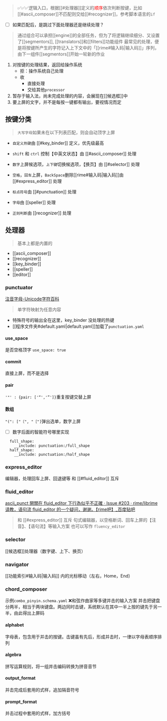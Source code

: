 > ✅✅✅逻辑入口，根据[[#处理器]]定义的<font color=red>顺序</font>依次判断按键，比如[[#ascii_composer]]不匹配则交给[[#recognizer]]，参考脚本语言的`if`
- [ ] 如果匹配后，是跳过下面处理器还是继续处理？

> 通过组合可以承担[[engine]]的全部任务，但为了将逻辑继续细分、又设置了[[segmentors]], [[translators]]和[[filters]]功能组件
> 最常见的处理，便是将按键所产生的字符记入上下文中的「[[rime#输入码|输入码]]」序列，由下一组件[[segmentors]]开始一轮新的作业

1. 对按键的处理结果，返回给操作系统
    - 拒：操作系统自己处理
    - 收
        - 直接处理
        - 交给其他`processor`
1. 暂存于输入法，尚未完成处理的内容，会展现在[[候选框]]中
2. 要上屏的文字，并不是每按一键都有输出，要视情况而定

## 按键分类
> `大写字母`如果未在以下列表匹配，则会自动顶字上屏
- `自定义热键`由 [[#key_binder]] 定义，优先级最高
- `shift` 和 `ctrl` 控制【中英文状态】由 [[#ascii_composer]] 处理
- `数字`上屏候选项，`上下键`切换候选项，【换页】由 [[#selector]] 处理
- `空格`，`回车`上屏，`BackSpace`删除[[rime#输入码|输入码]]由 [[#express_editor]] 处理

- `标点符号`由 [[#punctuation]] 处理
- `字母`由 [[speller]] 处理
- `正则判断`由 [[recognizer]] 处理

## 处理器
> 基本上都是内置的
- [[ascii_composer]]
- [[recognizer]]
- [[key_binder]]
- [[speller]]
- [[editor]]

### punctuator
[注音字母-Unicode字符百科](https://unicode-table.com/cn/blocks/bopomofo)
> 单字符映射为任意内容
- 特殊符号的输出全在这里，key_binder 没处理的热键
- [[程序文件夹#default.yaml|default.yaml]]加载了`punctuation.yaml`
#### use_space
是否空格顶字
`use_space: true`
#### commit
直接上屏，而不是选择
#### pair
`'"' : {pair: ['“','”']}`重复按键交替上屏
#### 数组
`"(": ["〔", "［"]`弹出选单，数字上屏

- [ ] 数字后面的智能符号哪里实现
```
  full_shape:
    __include: punctuation:/full_shape
  half_shape:
    __include: punctuation:/half_shape
```

### express_editor
编辑器，处理回车上屏、回退键等
和 [[#fluid_editor]] 互斥

### fluid_editor
[ascii_punct 開關在 fluid_editor 下行為似乎不正確 · Issue #203 · rime/librime](https://github.com/rime/librime/issues/203)
[请教，语句流 fluid_editor 的一个疑问，谢谢。【rime吧】_百度贴吧](https://tieba.baidu.com/p/1794305386)

> 和 [[#express_editor]] 互斥
> 句式编辑器，以空格断词、回车上屏的【注音】、【语句流】等输入方案
> 也可以写作 `fluency_editor`

### selector
[[候选框]]处理器（数字键、上下、换页）

### navigator
[[功能索引#输入码|输入码]] 内的光标移动（左右，Home，End）

### chord_composer
示例`combo_pinyin.schema.yaml`
❌和弦作曲家等多键并击的输入方案
并击把键盘分两半，相当于两块键盘。两边同时击键，系统默认在其中一半上按的键先于另一半，由此得出上屏码

#### alphabet
字母表，包含用于并击的按键。击键虽有先后，形成并击时，一律以字母表顺序排列

#### algebra
拼写运算规则，将一组并击编码转换为拼音音节

#### output_format
并击完成后套用的式样，追加隔音符号

#### prompt_format
并击过程中套用的式样，加方括号

